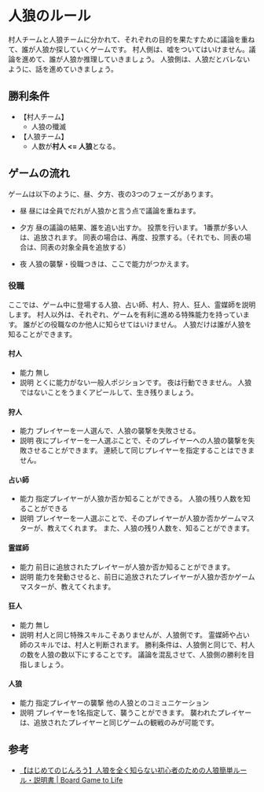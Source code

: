 # 人狼のルール

村人チームと人狼チームに分かれて、それぞれの目的を果たすために議論を重ねて、誰が人狼か探していくゲームです。
村人側は、嘘をついてはいけません。議論を進めて、誰が人狼か推理していきましょう。
人狼側は、人狼だとバレないように、話を進めていきましょう。

## 勝利条件

* 【村人チーム】
  * 人狼の殲滅
* 【人狼チーム】
  * 人数が**村人 <= 人狼**となる。

## ゲームの流れ

ゲームは以下のように、昼、夕方、夜の3つのフェーズがあります。

* 昼
    昼には全員でだれが人狼かと言う点で議論を重ねます。

* 夕方
    昼の議論の結果、誰を追い出すか。
    投票を行います。
    1番票が多い人は、追放されます。
    同表の場合は、再度、投票する。（それでも、同表の場合は、同表の対象全員を追放する）

* 夜
    人狼の襲撃・役職つきは、ここで能力がつかえます。

### 役職

ここでは、ゲーム中に登場する人狼、占い師、村人、狩人、狂人、霊媒師を説明します。
村人以外は、それぞれ、ゲームを有利に進める特殊能力を持っています。
誰がどの役職なのか他人に知らせてはいけません。
人狼だけは誰が人狼を知ることができます。

#### 村人

* 能力
    無し
* 説明
    とくに能力がない一般人ポジションです。
    夜は行動できません。
    人狼ではないことをうまくアピールして、生き残りましょう。

#### 狩人

* 能力
    プレイヤーを一人選んで、人狼の襲撃を失敗させる。
* 説明
    夜にプレイヤーを一人選ぶことで、そのプレイヤーへの人狼の襲撃を失敗させることができます。
    連続して同じプレイヤーを指定することはできません。

#### 占い師

* 能力
    指定プレイヤーが人狼か否か知ることができる。
    人狼の残り人数を知ることができる
* 説明
    プレイヤーを一人選ぶことで、そのプレイヤーが人狼か否かゲームマスターが、教えてくれます。
    また、人狼の残り人数を、知ることができます。

#### 霊媒師

* 能力
    前日に追放されたプレイヤーが人狼か否か知ることができます。
* 説明
    能力を発動させると、前日に追放されたプレイヤーが人狼か否かゲームマスターが、教えてくれます。

#### 狂人

* 能力
    無し
* 説明
    村人と同じ特殊スキルこそありませんが、人狼側です。
    霊媒師や占い師のスキルでは、村人と判断されます。
    勝利条件は、人狼側と同じで、村人の数を人狼の数以下にすることです。
    議論を混乱させて、人狼側の勝利を目指しましょう。

#### 人狼

* 能力
    指定プレイヤーの襲撃
    他の人狼とのコミュニケーション
* 説明
    プレイヤーを1名指定して、襲うことができます。
    襲われたプレイヤーは、追放されたプレイヤーと同じゲームの観戦のみが可能です。

## 参考

* [【はじめてのじんろう】人狼を全く知らない初心者のための人狼簡単ルール・説明書 | Board Game to Life](https://www.bodoge-intl.com/list/insapo/hazimete/)
